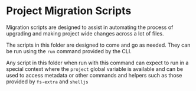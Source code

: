 # Project Migration Scripts

Migration scripts are designed to assist in automating the process of upgrading and making project wide changes across a lot of files.

The scripts in this folder are designed to come and go as needed. They can be run using the `run` command provided by the CLI.

Any script in this folder when run with this command can expect to run in a special context where the `project` global variable is available and can be used to access metadata or other commands and helpers such as those provided by `fs-extra` and `shelljs`
